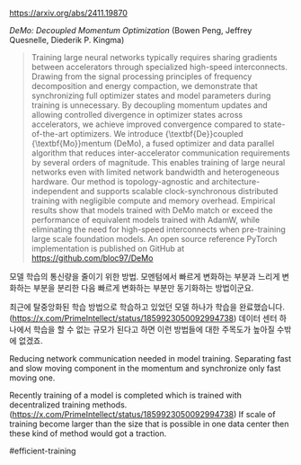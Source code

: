 https://arxiv.org/abs/2411.19870

*DeMo: Decoupled Momentum Optimization* (Bowen Peng, Jeffrey Quesnelle, Diederik P. Kingma)

> Training large neural networks typically requires sharing gradients between accelerators through specialized high-speed interconnects. Drawing from the signal processing principles of frequency decomposition and energy compaction, we demonstrate that synchronizing full optimizer states and model parameters during training is unnecessary. By decoupling momentum updates and allowing controlled divergence in optimizer states across accelerators, we achieve improved convergence compared to state-of-the-art optimizers. We introduce {\textbf{De}}coupled {\textbf{Mo}}mentum (DeMo), a fused optimizer and data parallel algorithm that reduces inter-accelerator communication requirements by several orders of magnitude. This enables training of large neural networks even with limited network bandwidth and heterogeneous hardware. Our method is topology-agnostic and architecture-independent and supports scalable clock-synchronous distributed training with negligible compute and memory overhead. Empirical results show that models trained with DeMo match or exceed the performance of equivalent models trained with AdamW, while eliminating the need for high-speed interconnects when pre-training large scale foundation models. An open source reference PyTorch implementation is published on GitHub at https://github.com/bloc97/DeMo

모델 학습의 통신량을 줄이기 위한 방법. 모멘텀에서 빠르게 변화하는 부분과 느리게 변화하는 부분을 분리한 다음 빠르게 변화하는 부분만 동기화하는 방법이군요.

최근에 탈중앙화된 학습 방법으로 학습하고 있었던 모델 하나가 학습을 완료했습니다. (https://x.com/PrimeIntellect/status/1859923050092994738) 데이터 센터 하나에서 학습을 할 수 없는 규모가 된다고 하면 이런 방법들에 대한 주목도가 높아질 수밖에 없겠죠.

<english>
Reducing network communication needed in model training. Separating fast and slow moving component in the momentum and synchronize only fast moving one.

Recently training of a model is completed which is trained with decentralized training methods. (https://x.com/PrimeIntellect/status/1859923050092994738) If scale of training become larger than the size that is possible in one data center then these kind of method would got a traction.
</english>

#efficient-training 
